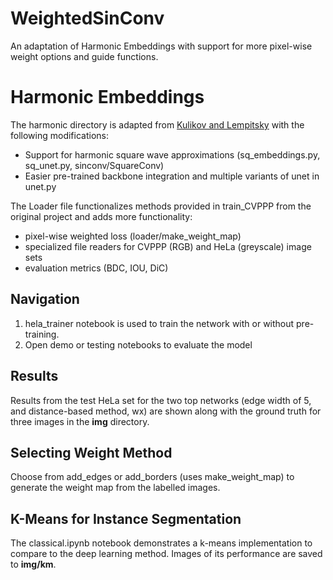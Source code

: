 # WeightedSinConv
An adaptation of Harmonic Embeddings with support for more pixel-wise weight options and guide functions.

# Harmonic Embeddings 

The harmonic directory is adapted from [Kulikov and Lempitsky](https://github.com/kulikovv/harmonic) with the following modifications: 
- Support for harmonic square wave approximations (sq_embeddings.py, sq_unet.py, sinconv/SquareConv)
- Easier pre-trained backbone integration and multiple variants of unet in unet.py

The Loader file functionalizes methods provided in train_CVPPP from the original project and adds more functionality:
- pixel-wise weighted loss (loader/make_weight_map)
- specialized file readers for CVPPP (RGB) and HeLa (greyscale) image sets 
- evaluation metrics (BDC, IOU, DiC)

## Navigation 
1. hela_trainer notebook is used to train the network with or without pre-training. 
2. Open demo or testing notebooks to evaluate the model

## Results 

Results from the test HeLa set for the two top networks (edge width of 5, and distance-based method, wx) are shown along with the ground truth for three images in the **img** directory.

## Selecting Weight Method 

Choose from add_edges or add_borders (uses make_weight_map) to generate the weight map from the labelled images. 

## K-Means for Instance Segmentation

The classical.ipynb notebook demonstrates a k-means implementation to compare to the deep learning method. Images of its performance are saved to **img/km**. 